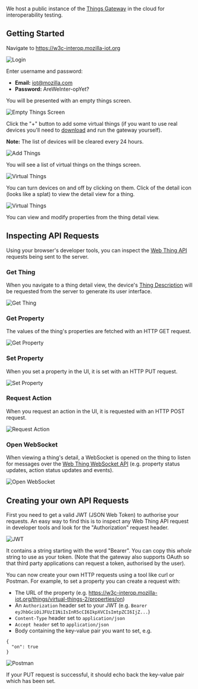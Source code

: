 We host a public instance of the [Things Gateway](https://github.com/mozilla-iot/gateway) in the cloud for interoperability testing.

## Getting Started

Navigate to https://w3c-interop.mozilla-iot.org

![Login](https://raw.githubusercontent.com/mozilla-iot/wiki/master/images/login.png)

Enter username and password:
* **Email:** iot@mozilla.com
* **Password:** AreWeInter-opYet?

You will be presented with an empty things screen.

![Empty Things Screen](https://raw.githubusercontent.com/mozilla-iot/wiki/master/images/empty-things-screen.png)

Click the "+" button to add some virtual things (if you want to use real devices you'll need to [download](https://iot.mozilla.org/gateway/) and run the gateway yourself).

**Note:** The list of devices will be cleared every 24 hours.

![Add Things](https://raw.githubusercontent.com/mozilla-iot/wiki/master/images/add-things.png)

You will see a list of virtual things on the things screen.

![Virtual Things](https://raw.githubusercontent.com/mozilla-iot/wiki/master/images/virtual-things.png)

You can turn devices on and off by clicking on them. Click of the detail icon (looks like a splat) to view the detail view for a thing.

![Virtual Things](https://raw.githubusercontent.com/mozilla-iot/wiki/master/images/dimmable-color-light.png)

You can view and modify properties from the thing detail view.

## Inspecting API Requests

Using your browser's developer tools, you can inspect the [Web Thing API](https://iot.mozilla.org/wot/#web-thing-rest-api) requests being sent to the server.

### Get Thing

When you navigate to a thing detail view, the device's [Thing Description](https://iot.mozilla.org/wot/#web-thing-description) will be requested from the server to generate its user interface.

![Get Thing](https://raw.githubusercontent.com/mozilla-iot/wiki/master/images/get-thing.png)

### Get Property

The values of the thing's properties are fetched with an HTTP GET request.

![Get Property](https://raw.githubusercontent.com/mozilla-iot/wiki/master/images/get-property.png)

### Set Property

When you set a property in the UI, it is set with an HTTP PUT request.

![Set Property](https://raw.githubusercontent.com/mozilla-iot/wiki/master/images/set-property.png)

### Request Action

When you request an action in the UI, it is requested with an HTTP POST request.

![Request Action](https://raw.githubusercontent.com/mozilla-iot/wiki/master/images/request-action.png)

### Open WebSocket

When viewing a thing's detail, a WebSocket is opened on the thing to listen for messages over the [Web Thing WebSocket API](https://iot.mozilla.org/wot/#web-thing-websocket-api) (e.g. property status updates, action status updates and events).

![Open WebSocket](https://raw.githubusercontent.com/mozilla-iot/wiki/master/images/open-websocket.png)

## Creating your own API Requests

First you need to get a valid JWT (JSON Web Token) to authorise your requests. An easy way to find this is to inspect any Web Thing API request in developer tools and look for the "Authorization" request header.

![JWT](https://raw.githubusercontent.com/mozilla-iot/wiki/master/images/jwt.png)

It contains a string starting with the word "Bearer". You can copy this _whole_ string to use as your token. (Note that the gateway also supports OAuth so that third party applications can request a token, authorised by the user).

You can now create your own HTTP requests using a tool like curl or Postman. For example, to set a property you can create a request with:
* The URL of the property (e.g. https://w3c-interop.mozilla-iot.org/things/virtual-things-2/properties/on)
* An `Authorization` header set to your JWT (e.g. `Bearer eyJhbGciOiJFUzI1NiIsInR5cCI6IkpXVCIsImtpZCI6IjZ...`)
* `Content-Type` header set to `application/json`
* `Accept header` set to `application/json`
* Body containing the key-value pair you want to set, e.g.
```
{
  "on": true
}
```

![Postman](https://raw.githubusercontent.com/mozilla-iot/wiki/master/images/postman.png)

If your PUT request is successful, it should echo back the key-value pair which has been set.